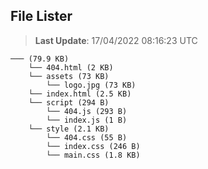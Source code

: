 ## File Lister
<!-- File Lister Display -->
> **Last Update**: 17/04/2022 08:16:23 UTC

```
─── (79.9 KB) 
    └── 404.html (2 KB)
    └── assets (73 KB) 
        └── logo.jpg (73 KB)
    └── index.html (2.5 KB)
    └── script (294 B) 
        └── 404.js (293 B)
        └── index.js (1 B)
    └── style (2.1 KB) 
        └── 404.css (55 B)
        └── index.css (246 B)
        └── main.css (1.8 KB)
```
<!-- File Lister Display -->
